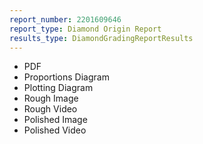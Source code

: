```yaml
---
report_number: 2201609646
report_type: Diamond Origin Report
results_type: DiamondGradingReportResults
---
```


* PDF
* Proportions Diagram
* Plotting Diagram
* Rough Image
* Rough Video
* Polished Image
* Polished Video
